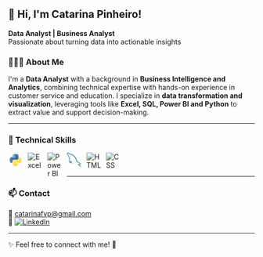 ## 👋 Hi, I'm Catarina Pinheiro!  

**Data Analyst | Business Analyst**  
Passionate about turning data into actionable insights  

### 👩🏻‍💻 About Me  
I'm a **Data Analyst** with a background in **Business Intelligence and Analytics**, combining technical expertise with hands-on experience in customer service and education. I specialize in **data transformation and visualization**, leveraging tools like **Excel, SQL, Power BI and Python** to extract value and support decision-making.   

---

### 🔧 Technical Skills

<img 
    align="left" 
    alt="Python"
    title="Python" 
    width="30px" 
    style="padding-right: 10px;" 
    src="https://raw.githubusercontent.com/devicons/devicon/master/icons/python/python-original.svg" 
/>
<img 
    align="left" 
    alt="Excel" 
    title="Microsoft Excel"
    width="30px" 
    style="padding-right: 10px;" 
    src="https://img.icons8.com/color/48/000000/microsoft-excel-2019.png" 
/>
<img 
    align="left" 
    alt="Power BI" 
    title="Power BI"
    width="30px" 
    style="padding-right: 10px;" 
    src="https://upload.wikimedia.org/wikipedia/commons/c/cf/New_Power_BI_Logo.svg" 
/>
<img 
    align="left" 
    alt="MySQL" 
    title="MySQL"
    width="30px" 
    style="padding-right: 10px;" 
    src="https://raw.githubusercontent.com/devicons/devicon/master/icons/mysql/mysql-original.svg" 
/>
<img 
    align="left" 
    alt="HTML" 
    title="HTML"
    width="30px" 
    style="padding-right: 10px;" 
    src="https://cdn.jsdelivr.net/gh/devicons/devicon@latest/icons/html5/html5-original.svg" 
/>
<img 
    align="left" 
    alt="CSS" 
    title="CSS"
    width="30px" 
    style="padding-right: 10px;" 
    src="https://cdn.jsdelivr.net/gh/devicons/devicon@latest/icons/css3/css3-original.svg" 
/> 

<br/>
<br/>

---

### 📫 Contact  
📧 catarinafvp@gmail.com  
🔗 [![LinkedIn](https://img.shields.io/badge/-LinkedIn-blue?style=flat&logo=Linkedin&logoColor=white)](https://www.linkedin.com/in/catarina-pinheiro-a1b987186/)  

---

✨ Feel free to connect with me! 🚀 
